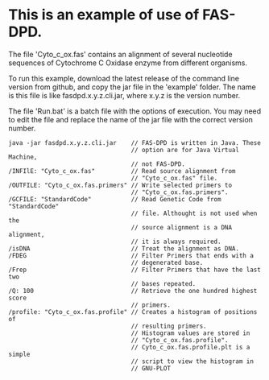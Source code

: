 # This is an example of use of FAS-DPD.

The file 'Cyto_c_ox.fas' contains an alignment of several nucleotide sequences
of Cytochrome C Oxidase enzyme from different organisms.

To run this example, download the latest release of the command line version
from github, and copy the jar file in the 'example' folder. The name is this
file is like fasdpd.x.y.z.cli.jar, where x.y.z is the version number.

The file 'Run.bat' is a batch file with the options of execution.
You may need to edit the file and replace the name of the jar file with the
correct version number.

	java -jar fasdpd.x.y.z.cli.jar    // FAS-DPD is written in Java. These
									  // option are for Java Virtual Machine,
									  // not FAS-DPD.
	/INFIlE: "Cyto_c_ox.fas"          // Read source alignment from
	                                  // "Cyto_c_ox.fas" file.
	/OUTFILE: "Cyto_c_ox.fas.primers" // Write selected primers to
	                                  // "Cyto_c_ox.fas.primers".
	/GCFILE: "StandardCode"           // Read Genetic Code from "StandardCode"
	                                  // file. Althought is not used when the
									  // source	alignment is a DNA alignment,
									  // it is always required.
	/isDNA                            // Treat the alignment as DNA.
	/FDEG                             // Filter Primers that ends with a
	                                  // degenerated base.
	/Frep                             // Filter Primers that have the last two
	                                  // bases repeated.
	/Q: 100                           // Retrieve the one hundred highest score
	                                  // primers.
	/profile: "Cyto_c_ox.fas.profile" // Creates a histogram of positions of
	                                  // resulting primers.
                                      // Histogram values are stored in
								      // "Cyto_c_ox.fas.profile".
                                      // Cyto_c_ox.fas.profile.plt is a simple
									  // script to view the histogram in
									  // GNU-PLOT

